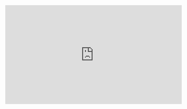 <iframe width="560" height="315" src="https://www.youtube.com/embed/t3M0HkyOEFg" frameborder="0" allow="accelerometer; autoplay; clipboard-write; encrypted-media; gyroscope; picture-in-picture" allowfullscreen></iframe>